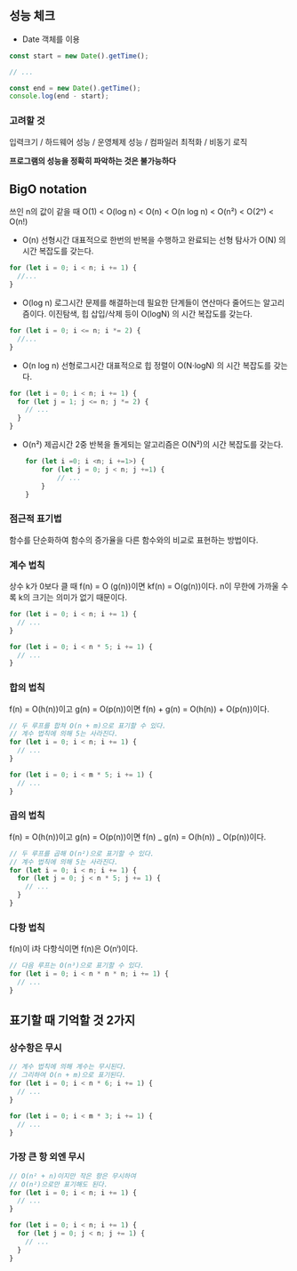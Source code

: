 ## 성능 체크

- Date 객체를 이용

```jsx
const start = new Date().getTime();

// ...

const end = new Date().getTime();
console.log(end - start);
```

### 고려할 것

입력크기 / 하드웨어 성능 / 운영체제 성능 / 컴파일러 최적화 / 비동기 로직

**프로그램의 성능을 정확히 파악하는 것은 불가능하다**

## BigO notation

쓰인 n의 값이 같을 때
O(1) < O(log n) < O(n) < O(n log n) < O(n²) < O(2ⁿ) < O(n!)

- O(n) 선형시간
  대표적으로 한번의 반복을 수행하고 완료되는 선형 탐사가 O(N) 의 시간 복잡도를 갖는다.

```jsx
for (let i = 0; i < n; i += 1) {
  //...
}
```

- O(log n) 로그시간
  문제를 해결하는데 필요한 단계들이 연산마다 줄어드는 알고리즘이다. 이진탐색, 힙 삽입/삭제 등이 O(logN) 의 시간 복잡도를 갖는다.

```jsx
for (let i = 0; i <= n; i *= 2) {
  //...
}
```

- O(n log n) 선형로그시간
  대표적으로 힙 정렬이 O(N⋅logN) 의 시간 복잡도를 갖는다.

```jsx
for (let i = 0; i < n; i += 1) {
  for (let j = 1; j <= n; j *= 2) {
    // ...
  }
}
```

- O(n²) 제곱시간
  2중 반복을 돌게되는 알고리즘은 O(N²)의 시간 복잡도를 갖는다.

```jsx
    for (let i =0; i <n; i +=1>) {
        for (let j = 0; j < n; j +=1) {
            // ...
        }
    }
```

### 점근적 표기법

함수를 단순화하여 함수의 증가율을 다른 함수와의 비교로 표현하는 방법이다.

### 계수 법칙

상수 k가 0보다 클 때 f(n) = O (g(n))이면 kf(n) = O(g(n))이다.
n이 무한에 가까울 수록 k의 크기는 의미가 없기 때문이다.

```jsx
for (let i = 0; i < n; i += 1) {
  // ...
}

for (let i = 0; i < n * 5; i += 1) {
  // ...
}
```

### 합의 법칙

f(n) = O(h(n))이고 g(n) = O(p(n))이면 f(n) + g(n) = O(h(n)) + O(p(n))이다.

```jsx
// 두 루프를 합쳐 O(n + m)으로 표기할 수 있다.
// 계수 법칙에 의해 5는 사라진다.
for (let i = 0; i < n; i += 1) {
  // ...
}

for (let i = 0; i < m * 5; i += 1) {
  // ...
}
```

### 곱의 법칙

f(n) = O(h(n))이고 g(n) = O(p(n))이면 f(n) _ g(n) = O(h(n)) _ O(p(n))이다.

```jsx
// 두 루프를 곱해 O(n²)으로 표기할 수 있다.
// 계수 법칙에 의해 5는 사라진다.
for (let i = 0; i < n; i += 1) {
  for (let j = 0; j < n * 5; j += 1) {
    // ...
  }
}
```

### 다항 법칙

f(n)이 i차 다항식이면 f(n)은 O(nⁱ)이다.

```jsx
// 다음 루프는 O(n³)으로 표기할 수 있다.
for (let i = 0; i < n * n * n; i += 1) {
  // ...
}
```

## 표기할 때 기억할 것 2가지

### 상수항은 무시

```jsx
// 계수 법칙에 의해 계수는 무시된다.
// 그리하여 O(n + m)으로 표기된다.
for (let i = 0; i < n * 6; i += 1) {
  // ...
}

for (let i = 0; i < m * 3; i += 1) {
  // ...
}
```

### 가장 큰 항 외엔 무시

```jsx
// O(n² + n)이지만 작은 항은 무시하여
// O(n²)으로만 표기해도 된다.
for (let i = 0; i < n; i += 1) {
  // ...
}

for (let i = 0; i < n; i += 1) {
  for (let j = 0; j < n; j += 1) {
    // ...
  }
}
```
